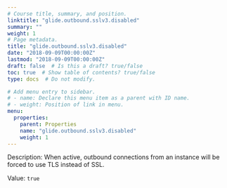 ```yaml
---
# Course title, summary, and position.
linktitle: "glide.outbound.sslv3.disabled"
summary: ""
weight: 1
# Page metadata.
title: "glide.outbound.sslv3.disabled"
date: "2018-09-09T00:00:00Z"
lastmod: "2018-09-09T00:00:00Z"
draft: false  # Is this a draft? true/false
toc: true  # Show table of contents? true/false
type: docs  # Do not modify.

# Add menu entry to sidebar.
# - name: Declare this menu item as a parent with ID name.
# - weight: Position of link in menu.
menu:
  properties:
    parent: Properties
    name: "glide.outbound.sslv3.disabled"
    weight: 1
---
```


Description: When active, outbound connections from an instance will be forced to use TLS instead of SSL.


Value: `true`